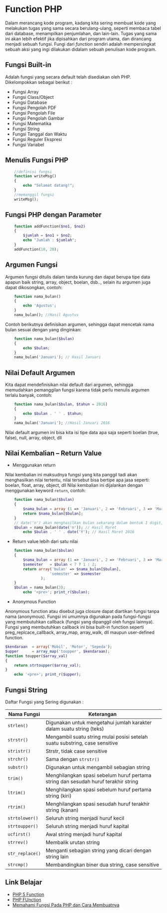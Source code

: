 # Function PHP
Dalam merancang kode program, kadang kita sering membuat kode yang melakukan tugas yang sama secara berulang-ulang, seperti membaca tabel dari database, menampilkan penjumlahan, dan lain-lain.
Tugas yang sama ini akan lebih efektif jika dipisahkan dari program utama, dan dirancang menjadi sebuah fungsi.
Fungi dari _function_ sendiri adalah mempersingkat sebuah aksi yang ingi dilakukan didalam sebuah penulisan kode program.


## Fungsi Built-in

Adalah fungsi yang secara default telah disediakan oleh PHP. Dikelompokkan sebagai berikut :
* Fungsi Array
* Fungsi Class/Object
* Fungsi Database
* Fungsi Pengolah PDF
* Fungsi Pengolah File
* Fungsi Pengolah Gambar
* Fungsi Matematika
* Fungsi String
* Fungsi Tanggal dan Waktu
* Fungsi Reguler Ekspresi
* Fungsi Variabel


## Menulis Fungsi PHP

```php
    //definisi fungsi
    function writeMsg()
    {
        echo "Selamat datang!";
    }
    //memanggil fungsi
    writeMsg();
```

## Fungsi PHP dengan Parameter

```php
    function addFunction($no1, $no2)
    {
        $jumlah = $no1 + $no2;
        echo "Jumlah : $jumlah";
    }
    addFunction(10, 20);
```

## Argumen Fungsi

Argumen fungsi ditulis dalam tanda kurung dan dapat berupa tipe data apapun baik string, array, object, boelan, dsb.., selain itu argumen juga dapat dikosongkan, 
contoh:

```php
    function nama_bulan() 
    {
        echo 'Agustus';
    }
    nama_bulan(); //Hasil Agustus
```

Contoh berikutnya definisikan argumen, sehingga  dapat mencetak nama bulan sesuai dengan yang dinginkan:

```php
    function nama_bulan($bulan) 
    {
        echo $bulan;
    }
    nama_bulan('Januari'); // Hasil Januari
```

## Nilai Default Argumen

Kita dapat mendefinisikan nilai default dari argumen, sehingga memudahkan pemanggilan fungsi karena tidak perlu menulis argumen terlalu banyak, contoh:

```php
    function nama_bulan($bulan, $tahun = 2016) 
    {
        echo $bulan . ' ' . $tahun;
    }
    nama_bulan('Januari'); //Hasil Januari 2016
```
Nilai default argumen ini bisa kita isi tipe data apa saja seperti boelan (true, false), null, array, object, dll

## Nilai Kembalian – Return Value

* Menggunakan return

Nilai kembalian ini maksudnya fungsi yang kita panggil tadi akan menghasilkan nilai tertentu, nilai tersebut bisa bertipe apa jasa seperti: boelan, float, array, object, dll
Nilai kembalian ini dijalankan dengan menggunakan keyword `return`, contoh:


```php
    function nama_bulan($bulan) 
    {
        $nama_bulan = array (1 => 'Januari', 2 => 'Februari', 3 => 'Maret');
        return $nama_bulan[$bulan];
    }
    // date('n') akan menghasilkan bulan sekarang dalam bentuk 1 digit, misal 3 untuk Januari
    $bulan = nama_bulan(date('n')); // Hasil Maret 
        echo $bulan . ' ' . date('Y'); // Hasil Maret 2016
```

* Return value lebih dari satu nilai

```php
    function nama_bulan($bulan) 
    {
        $nama_bulan = array (1 => 'Januari', 2 => 'Februari', 3 => 'Maret');
        $semester   = $bulan < 7 ? 1 : 2;
        return array('bulan' => $nama_bulan[$bulan],
                    'semester' => $semester
                );
    }
    $bulan = nama_bulan(3);
        echo '<pre>'; print_r($bulan);
```

* Anonymous Function

Anonymous function atau disebut juga closure dapat diartikan fungsi tanpa nama (anonymous). 
Fungsi ini umumnya digunakan pada fungsi-fungsi yang membutuhkan callback (fungsi yang dipanggil oleh fungsi lainnya).
Fungsi yang membutuhkan callback ini bisa built-in function seperti preg_replcace_callback, array_map, array_walk, dll maupun user-defined function.

```php
$kendaraan  = array('Mobil', 'Motor', 'Sepeda');
$upper      = array_map('toupper', $kendaraan);
function toupper($array_val) 
{
    return strtoupper($array_val);
}
    echo '<pre>'; print_r($upper);
```

## Fungsi String

Daftar Fungsi yang Sering digunakan :

Nama Fungsi | Keterangan
----------- | ----------
`strlen()` | Digunakan untuk mengetahui jumlah karakter dalam suatu string (teks)
`strstr()` | Mengambil suatu string mulai posisi setelah suatu substring, case sensitive
`stristr()` | Strstr, tidak case sensitive
`strchr()` | Sama dengan `strstr()`
`substr()` | Digunakan untuk mengambil sebagian string
`trim()` | Menghilangkan spasi sebelum huruf pertama string dan sesudah huruf terakhir string
`ltrim()` | Menghilangkan spasi sebelum huruf pertama string (kiri)
`rtrim()` | Menghilangkan spasi sesudah huruf  terakhir string (kanan)
`strtolower()`| Seluruh string menjadi huruf kecil
`strtoupper()` | Seluruh string menjadi huruf kapital
`ucfirst()` | Awal string menjadi huruf kapital
`strrev()` | Membalik urutan string
`str_replace()` | Menganti sebagian string yang dicari dengan string lain
`strcmp()` | Membandingkan biner dua string, case sensitive

## Link Belajar

* [PHP 5 Function](https://www.w3schools.com/php/php_functions.asp)
* [PHP FUnction](https://www.tutorialspoint.com/php/php_functions.htm)
* [Memahami Fungsi Pada PHP dan Cara Membuatnya](http://jagowebdev.com/memahami-dan-membuat-fungsi-pada-php/)
